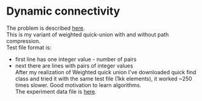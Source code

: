 # Dynamic connectivity
The problem is described [here](http://algs4.cs.princeton.edu/15uf/).  
This is my variant of weighted quick-union with and without path compression.  
Test file format is:  
*  first line has one integer value - number of pairs
*  next there are lines with pairs of integer values  
After my realization of Weighted quick union I've downloaded quick find class and tried it with the same test file (1kk elements), it worked ~250 times slower. Good motivation to learn algorithms.  
The experiment data file is [here](http://algs4.cs.princeton.edu/15uf/largeUF.txt).